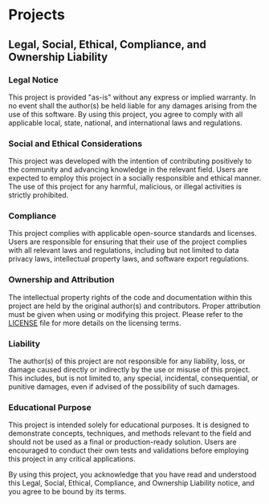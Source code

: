# Projects

## Legal, Social, Ethical, Compliance, and Ownership Liability

### Legal Notice
This project is provided "as-is" without any express or implied warranty. In no event shall the author(s) be held liable for any damages arising from the use of this software. By using this project, you agree to comply with all applicable local, state, national, and international laws and regulations.

### Social and Ethical Considerations
This project was developed with the intention of contributing positively to the community and advancing knowledge in the relevant field. Users are expected to employ this project in a socially responsible and ethical manner. The use of this project for any harmful, malicious, or illegal activities is strictly prohibited.

### Compliance
This project complies with applicable open-source standards and licenses. Users are responsible for ensuring that their use of the project complies with all relevant laws and regulations, including but not limited to data privacy laws, intellectual property laws, and software export regulations.

### Ownership and Attribution
The intellectual property rights of the code and documentation within this project are held by the original author(s) and contributors. Proper attribution must be given when using or modifying this project. Please refer to the [LICENSE](LICENSE) file for more details on the licensing terms.

### Liability
The author(s) of this project are not responsible for any liability, loss, or damage caused directly or indirectly by the use or misuse of this project. This includes, but is not limited to, any special, incidental, consequential, or punitive damages, even if advised of the possibility of such damages.

### Educational Purpose
This project is intended solely for educational purposes. It is designed to demonstrate concepts, techniques, and methods relevant to the field and should not be used as a final or production-ready solution. Users are encouraged to conduct their own tests and validations before employing this project in any critical applications.

By using this project, you acknowledge that you have read and understood this Legal, Social, Ethical, Compliance, and Ownership Liability notice, and you agree to be bound by its terms.
